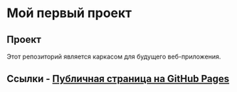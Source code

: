 # Мой первый проект
## Проект
Этот репозиторий является каркасом для будущего веб-приложения.
## Ссылки - [Публичная страница на GitHub Pages](https://yakushinvl.github.io/FrontAndBackMIREA/) 